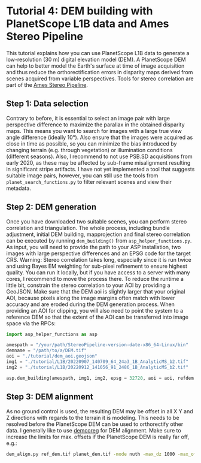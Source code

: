 # Tutorial 4: DEM building with PlanetScope L1B data and Ames Stereo Pipeline

This tutorial explains how you can use PlanetScope L1B data to generate a low-resolution (30 m) digital elevation model (DEM). A PlanetScope DEM can help to better model the Earth's surface at time of image acquisition and thus reduce the orthorectification errors in disparity maps derived from scenes acquired from variable perspectives. Tools for stereo correlation are part of the [Ames Stereo Pipeline](https://stereopipeline.readthedocs.io/en/latest/index.html).

## Step 1: Data selection

Contrary to before, it is essential to select an image pair with large perspective difference to maximize the parallax in the obtained disparity maps. This means you want to search for images with a large true view angle difference (ideally 10°). Also ensure that the images were acquired as close in time as possible, so you can minimize the bias introduced by changing terrain (e.g. through vegetation) or illumination conditions (different seasons). Also, I recommend to not use PSB.SD acquisitions from early 2020, as these may be affected by sub-frame misalignment resulting in significant stripe artifacts. I have not yet implemented a tool that suggests suitable image pairs, however, you can still use the tools from `planet_search_functions.py` to filter relevant scenes and view their metadata.

## Step 2: DEM generation

Once you have downloaded two suitable scenes, you can perform stereo correlation and triangulation. The whole process, including bundle adjustment, initial DEM building, mapprojection and final stereo correlation can be executed by running `dem_building()` from `asp_helper_functions.py`. As input, you will need to provide the path to your ASP installation, two images with large perspective differences and an EPSG code for the target CRS. Warning: Stereo correlation takes long, especially since it is run twice and using Bayes EM weighting for sub-pixel refinement to ensure highest quality. You can run it locally, but if you have access to a server with many cores, I recommend to move the process there. To reduce the runtime a little bit, constrain the stereo correlation to your AOI by providing a GeoJSON. Make sure that the DEM aoi is slightly larger that your original AOI, because pixels along the image margins often match with lower accuracy and are eroded during the DEM generation process. When providing an AOI for clipping, you will also need to point the system to a reference DEM so that the extent of the AOI can be transferred into image space via the RPCs:

``` python
import asp_helper_functions as asp

amespath = "/your/path/StereoPipeline-version-date-x86_64-Linux/bin"
demname = "/path/to/a/DEM.tif"
aoi = "./tutorial/dem_aoi.geojson"
img1 = "./tutorial/L1B/20220907_140709_64_24a3_1B_AnalyticMS_b2.tif"
img2 = "./tutorial/L1B/20220912_141056_91_2486_1B_AnalyticMS_b2.tif"

asp.dem_building(amespath, img1, img2, epsg = 32720, aoi = aoi, refdem = demname)

```

## Step 3: DEM alignment

As no ground control is used, the resulting DEM may be offset in all X Y and Z directions with regards to the terrain it is modeling. This needs to be resolved before the PlanetScope DEM can be used to orthorectify other data. I generally like to use [demcoreg](https://github.com/dshean/demcoreg) for DEM alignment. Make sure to increase the limits for max. offsets if the PlanetScope DEM is really far off, e.g.: 
``` bash
dem_align.py ref_dem.tif planet_dem.tif -mode nuth -max_dz 1000 -max_offset 500
```
